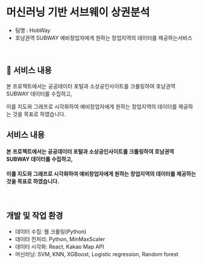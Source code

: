 # 머신러닝 기반 서브웨이 상권분석
- 팀명 : HobWay
- 호남권역 SUBWAY 예비창업자에게 원하는 창업지역의 데이터를 제공하는서비스
<br>

## 📜 서비스 내용

본 프로젝트에서는 공공데이터 포털과 소상공인사이트를 크롤링하여 호남권역 SUBWAY 데이터를 수집하고, 

이를 지도와 그래프로 시각화하여 예비창업자에게 원하는 창업지역의 데이터를 제공하는 것을 목표로 하였습니다.
## 서비스 내용
#### 본 프로젝트에서는 공공데이터 포털과 소상공인사이트를 크롤링하여 호남권역 SUBWAY 데이터를 수집하고, 
#### 이를 지도와 그래프로 시각화하여 예비창업자에게 원하는 창업지역의 데이터를 제공하는 것을 목표로 하였습니다.

<br>

## 개발 및 작업 환경 
- 데이터 수집: 웹 크롤링(Python)
- 데이터 전처리: Python, MinMaxScaler
- 데이터 시각화: React, Kakao Map API
- 머신러닝: SVM, KNN, XGBoost, Logistic regression, Random forest
